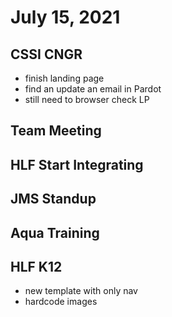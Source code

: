 # July 15, 2021

## CSSI CNGR
- finish landing page
- find an update an email in Pardot
- still need to browser check LP

## Team Meeting

## HLF Start Integrating

## JMS Standup

## Aqua Training

## HLF K12
- new template with only nav
- hardcode images